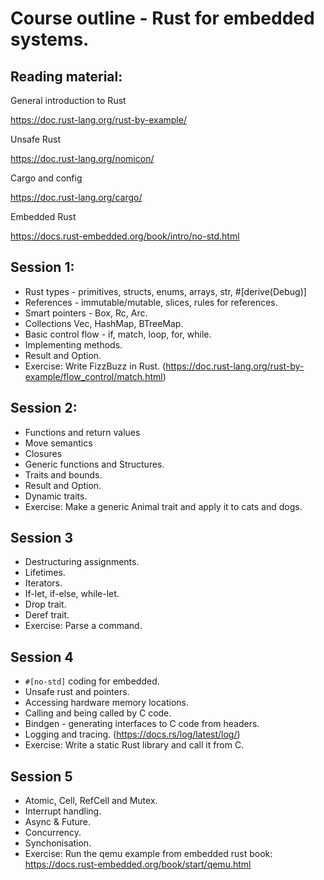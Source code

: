# Course outline - Rust for embedded systems.

## Reading material:

General introduction to Rust

https://doc.rust-lang.org/rust-by-example/

Unsafe Rust

https://doc.rust-lang.org/nomicon/

Cargo and config

https://doc.rust-lang.org/cargo/

Embedded Rust

https://docs.rust-embedded.org/book/intro/no-std.html


## Session 1:

* Rust types - primitives, structs, enums, arrays, str, #[derive(Debug)]
* References - immutable/mutable, slices, rules for references.
* Smart pointers - Box, Rc, Arc.
* Collections Vec, HashMap, BTreeMap.
* Basic control flow - if, match, loop, for, while.
* Implementing methods.
* Result and Option.
* Exercise: Write FizzBuzz in Rust. (https://doc.rust-lang.org/rust-by-example/flow_control/match.html)

## Session 2:

* Functions and return values
* Move semantics
* Closures
* Generic functions and Structures.
* Traits and bounds.
* Result and Option.
* Dynamic traits.
* Exercise: Make a generic Animal trait and apply it to cats and dogs.

## Session 3

* Destructuring assignments.
* Lifetimes.
* Iterators.
* If-let, if-else, while-let.
* Drop trait.
* Deref trait.
* Exercise: Parse a command.

## Session 4

* `#[no-std]` coding for embedded.
* Unsafe rust and pointers.
* Accessing hardware memory locations.
* Calling and being called by C code.
* Bindgen - generating interfaces to C code from headers.
* Logging and tracing. (https://docs.rs/log/latest/log/)
* Exercise: Write a static Rust library and call it from C.

## Session 5

* Atomic, Cell, RefCell and Mutex.
* Interrupt handling.
* Async & Future.
* Concurrency.
* Synchonisation.
* Exercise: Run the qemu example from embedded rust book: https://docs.rust-embedded.org/book/start/qemu.html

